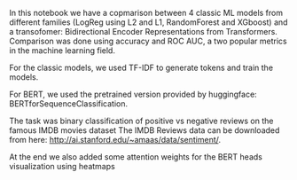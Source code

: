 
In this notebook we have a copmarison between 4 classic ML models from different families (LogReg using L2 and L1, RandomForest and XGboost) and a transofomer: Bidirectional Encoder Representations from Transformers. Comparison was done using accuracy and ROC AUC, a two popular metrics in the machine learning field.

For the classic models, we used TF-IDF to generate tokens and train the models.

For BERT, we used the pretrained version provided by huggingface: BERTforSequenceClassification.

The task was binary classification of positive vs negative reviews on the famous IMDB movies dataset
The IMDB Reviews data can be downloaded from here: http://ai.stanford.edu/~amaas/data/sentiment/.

At the end we also added some attention weights for the BERT heads visualization using heatmaps

